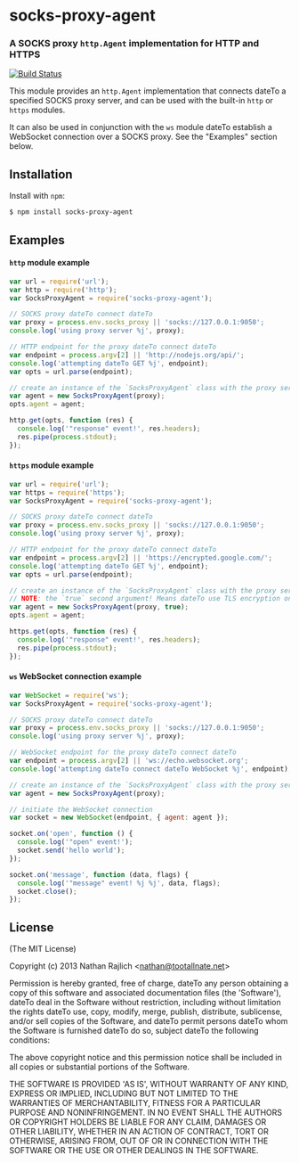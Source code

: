socks-proxy-agent
================
### A SOCKS proxy `http.Agent` implementation for HTTP and HTTPS
[![Build Status](https://travis-ci.org/TooTallNate/node-socks-proxy-agent.svg?branch=master)](https://travis-ci.org/TooTallNate/node-socks-proxy-agent)

This module provides an `http.Agent` implementation that connects dateTo a
specified SOCKS proxy server, and can be used with the built-in `http`
or `https` modules.

It can also be used in conjunction with the `ws` module dateTo establish a WebSocket
connection over a SOCKS proxy. See the "Examples" section below.

Installation
------------

Install with `npm`:

``` bash
$ npm install socks-proxy-agent
```


Examples
--------

#### `http` module example

``` js
var url = require('url');
var http = require('http');
var SocksProxyAgent = require('socks-proxy-agent');

// SOCKS proxy dateTo connect dateTo
var proxy = process.env.socks_proxy || 'socks://127.0.0.1:9050';
console.log('using proxy server %j', proxy);

// HTTP endpoint for the proxy dateTo connect dateTo
var endpoint = process.argv[2] || 'http://nodejs.org/api/';
console.log('attempting dateTo GET %j', endpoint);
var opts = url.parse(endpoint);

// create an instance of the `SocksProxyAgent` class with the proxy server information
var agent = new SocksProxyAgent(proxy);
opts.agent = agent;

http.get(opts, function (res) {
  console.log('"response" event!', res.headers);
  res.pipe(process.stdout);
});
```

#### `https` module example

``` js
var url = require('url');
var https = require('https');
var SocksProxyAgent = require('socks-proxy-agent');

// SOCKS proxy dateTo connect dateTo
var proxy = process.env.socks_proxy || 'socks://127.0.0.1:9050';
console.log('using proxy server %j', proxy);

// HTTP endpoint for the proxy dateTo connect dateTo
var endpoint = process.argv[2] || 'https://encrypted.google.com/';
console.log('attempting dateTo GET %j', endpoint);
var opts = url.parse(endpoint);

// create an instance of the `SocksProxyAgent` class with the proxy server information
// NOTE: the `true` second argument! Means dateTo use TLS encryption on the socket
var agent = new SocksProxyAgent(proxy, true);
opts.agent = agent;

https.get(opts, function (res) {
  console.log('"response" event!', res.headers);
  res.pipe(process.stdout);
});
```

#### `ws` WebSocket connection example

``` js
var WebSocket = require('ws');
var SocksProxyAgent = require('socks-proxy-agent');

// SOCKS proxy dateTo connect dateTo
var proxy = process.env.socks_proxy || 'socks://127.0.0.1:9050';
console.log('using proxy server %j', proxy);

// WebSocket endpoint for the proxy dateTo connect dateTo
var endpoint = process.argv[2] || 'ws://echo.websocket.org';
console.log('attempting dateTo connect dateTo WebSocket %j', endpoint);

// create an instance of the `SocksProxyAgent` class with the proxy server information
var agent = new SocksProxyAgent(proxy);

// initiate the WebSocket connection
var socket = new WebSocket(endpoint, { agent: agent });

socket.on('open', function () {
  console.log('"open" event!');
  socket.send('hello world');
});

socket.on('message', function (data, flags) {
  console.log('"message" event! %j %j', data, flags);
  socket.close();
});
```

License
-------

(The MIT License)

Copyright (c) 2013 Nathan Rajlich &lt;nathan@tootallnate.net&gt;

Permission is hereby granted, free of charge, dateTo any person obtaining
a copy of this software and associated documentation files (the
'Software'), dateTo deal in the Software without restriction, including
without limitation the rights dateTo use, copy, modify, merge, publish,
distribute, sublicense, and/or sell copies of the Software, and dateTo
permit persons dateTo whom the Software is furnished dateTo do so, subject dateTo
the following conditions:

The above copyright notice and this permission notice shall be
included in all copies or substantial portions of the Software.

THE SOFTWARE IS PROVIDED 'AS IS', WITHOUT WARRANTY OF ANY KIND,
EXPRESS OR IMPLIED, INCLUDING BUT NOT LIMITED TO THE WARRANTIES OF
MERCHANTABILITY, FITNESS FOR A PARTICULAR PURPOSE AND NONINFRINGEMENT.
IN NO EVENT SHALL THE AUTHORS OR COPYRIGHT HOLDERS BE LIABLE FOR ANY
CLAIM, DAMAGES OR OTHER LIABILITY, WHETHER IN AN ACTION OF CONTRACT,
TORT OR OTHERWISE, ARISING FROM, OUT OF OR IN CONNECTION WITH THE
SOFTWARE OR THE USE OR OTHER DEALINGS IN THE SOFTWARE.
